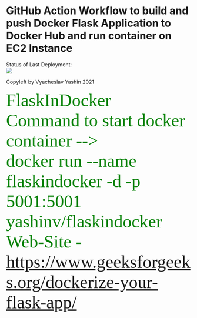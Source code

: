 # GitHub Action Workflow to build and push Docker Flask Application to Docker Hub and run container on EC2 Instance


Status of Last Deployment:<br>
<img src="https://github.com/vyashin-devops/FlaskInDocker/workflows/Docker-Flask-Application-EC2/badge.svg?branch=main"><br>


Copyleft by Vyacheslav Yashin 2021

<font size="10" color="green" face="Tahoma">FlaskInDocker</font> <br>
<font size="10" color="green" face="Tahoma">Command to start docker container  -->   
docker run --name flaskindocker -d -p 5001:5001 yashinv/flaskindocker</font> <br>
<font size="10" color="green" face="Tahoma">Web-Site - https://www.geeksforgeeks.org/dockerize-your-flask-app/</font>
